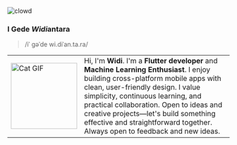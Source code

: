 ![clowd](https://github.com/user-attachments/assets/41dbc9a8-2bef-4c03-9527-742c0b71895d)

### I Gede ***Widi***antara

> /iˈ ɡəˈde wi.diˈan.ta.ra/

<table style="border-collapse: collapse; width: 100%;">
  <tr style="border: none;">
    <td style="border: none; width: 150px;">
      <img src="https://media3.giphy.com/media/v1.Y2lkPTc5MGI3NjExMXVnbjBvM3J2ODRoZXM0cTFvcTBidXRob2dzMjhvZWxwa3V3ZXY0YiZlcD12MV9pbnRlcm5hbF9naWZfYnlfaWQmY3Q9cw/Hi9K3XEl0Llg8AX4Sb/giphy.gif" alt="Cat GIF" width="150" height="auto">
    </td>
    <td style="border: none; vertical-align: top;">
      Hi, I'm <b>Widi</b>. I'm a <b>Flutter developer</b> and <b>Machine Learning Enthusiast</b>. I enjoy building cross-platform mobile apps with clean, user-friendly design. I value simplicity, continuous learning, and practical collaboration. Open to ideas and creative projects—let's build something effective and straightforward together. Always open to feedback and new ideas.
    </td>
  </tr>
</table>

